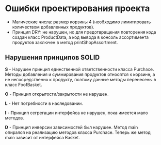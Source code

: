 # **Ошибки проектирования проекта**

- Магические числа: размер корзины 4 (необходимо лимитировать количеством добавленных продуктов).
- Принцип DRY: не нарушен, но для предотвращения повторения кода создан класс ProductData, а код вывода в консоль ассортимента продуктов заключен в метод printShopAssortment.

## Нарушения принципов SOLID

**S** - Нарушен принцип единственной ответственности класса Purchace. Методы добавления и суммирования продуктов относятся к корзине, а не непосредственно к продукту, поэтому данные методы перенесены в класс FoofBasket.

**O** - Принцип открытости/закрытости не нарушен.

**L** - Нет потребности в наследовании.

**I** - Принцип сегрегации интерфейса не нарушен, пока имеется мало методов.

**D** - Принцип инверсии зависимостей был нарушен. Метод main опирался на реализацию методов класса Purchace. Теперь же метод main зависит от интерфейса Basket.